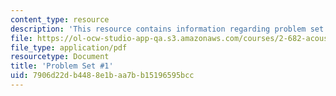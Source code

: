 ```yaml
---
content_type: resource
description: 'This resource contains information regarding problem set #1.'
file: https://ol-ocw-studio-app-qa.s3.amazonaws.com/courses/2-682-acoustical-oceanography-spring-2012/7906d22db4488e1baa7bb15196595bcc_MIT2_682S12_Homework1.pdf
file_type: application/pdf
resourcetype: Document
title: 'Problem Set #1'
uid: 7906d22d-b448-8e1b-aa7b-b15196595bcc
---
```

